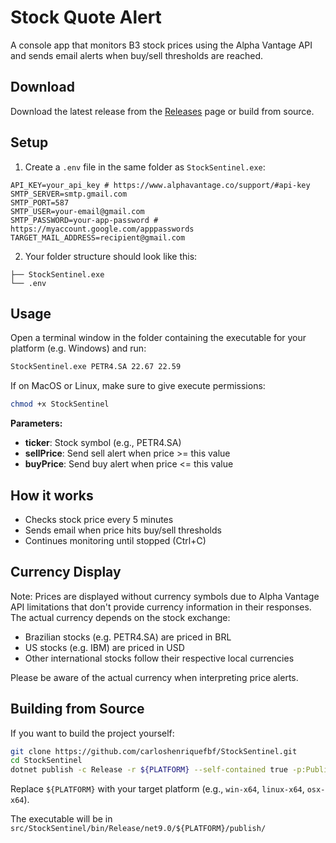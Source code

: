 # Stock Quote Alert

A console app that monitors B3 stock prices using the Alpha Vantage API and sends email alerts when buy/sell thresholds are reached.

## Download

Download the latest release from the [Releases](https://github.com/carloshenriquefbf/StockSentinel/releases) page or build from source.

## Setup

1. Create a `.env` file in the same folder as `StockSentinel.exe`:
```env
API_KEY=your_api_key # https://www.alphavantage.co/support/#api-key
SMTP_SERVER=smtp.gmail.com
SMTP_PORT=587
SMTP_USER=your-email@gmail.com
SMTP_PASSWORD=your-app-password # https://myaccount.google.com/apppasswords
TARGET_MAIL_ADDRESS=recipient@gmail.com
```

2. Your folder structure should look like this:
```
├── StockSentinel.exe
└── .env
```

## Usage

Open a terminal window in the folder containing the executable for your platform (e.g. Windows) and run:

```bash
StockSentinel.exe PETR4.SA 22.67 22.59
```

If on MacOS or Linux, make sure to give execute permissions:
```bash
chmod +x StockSentinel
```

**Parameters:**
- **ticker**: Stock symbol (e.g., PETR4.SA)
- **sellPrice**: Send sell alert when price >= this value
- **buyPrice**: Send buy alert when price <= this value

## How it works

- Checks stock price every 5 minutes
- Sends email when price hits buy/sell thresholds
- Continues monitoring until stopped (Ctrl+C)

## Currency Display
Note: Prices are displayed without currency symbols due to Alpha Vantage API limitations that don't provide currency information in their responses. The actual currency depends on the stock exchange:

- Brazilian stocks (e.g. PETR4.SA) are priced in BRL
- US stocks (e.g. IBM) are priced in USD
- Other international stocks follow their respective local currencies

Please be aware of the actual currency when interpreting price alerts.

## Building from Source

If you want to build the project yourself:

```bash
git clone https://github.com/carloshenriquefbf/StockSentinel.git
cd StockSentinel
dotnet publish -c Release -r ${PLATFORM} --self-contained true -p:PublishSingleFile=true -p:UseAppHost=true
```

Replace `${PLATFORM}` with your target platform (e.g., `win-x64`, `linux-x64`, `osx-x64`).

The executable will be in `src/StockSentinel/bin/Release/net9.0/${PLATFORM}/publish/`
